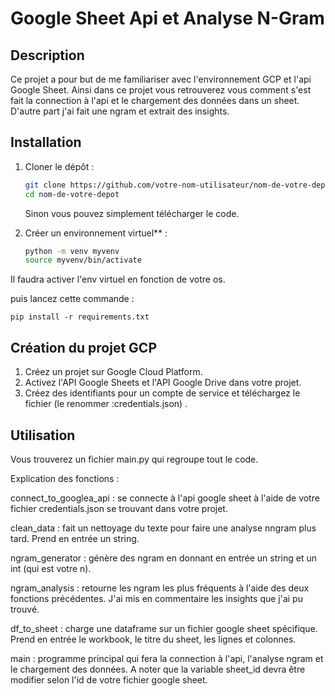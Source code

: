 # Google Sheet Api et Analyse N-Gram

## Description

Ce projet a pour but de me familiariser avec l'environnement GCP et l'api Google Sheet. Ainsi dans ce projet vous retrouverez
vous comment s'est fait la connection à l'api et le chargement des données dans un sheet. D'autre part j'ai fait une ngram et extrait des insights. 


## Installation

1. Cloner le dépôt :
   ```bash
   git clone https://github.com/votre-nom-utilisateur/nom-de-votre-depot.git
   cd nom-de-votre-depot
   ```
   Sinon vous pouvez simplement télécharger le code.


2. Créer un environnement virtuel** :
   ```bash
   python -m venv myvenv
   source myvenv/bin/activate  

Il faudra activer l'env virtuel en fonction de votre os.

  puis lancez cette commande : 
    
    pip install -r requirements.txt


## Création du projet GCP

1. Créez un projet sur Google Cloud Platform.
2. Activez l'API Google Sheets et l'API Google Drive dans votre projet.
3. Créez des identifiants pour un compte de service et téléchargez le fichier (le renommer :credentials.json) .


## Utilisation 


Vous trouverez un fichier main.py qui regroupe tout le code.

Explication des fonctions : 
 
connect_to_googlea_api : se connecte à l'api google sheet à l'aide de votre fichier credentials.json se trouvant dans votre projet.

clean_data : fait un nettoyage du texte pour faire une analyse nngram plus tard. Prend en entrée un string.

ngram_generator : génère des ngram en donnant en entrée un string et un int (qui est votre n).

ngram_analysis : retourne les ngram les plus fréquents à l'aide des deux fonctions précédentes. J'ai mis en commentaire les insights que j'ai pu trouvé.

df_to_sheet : charge une dataframe sur un fichier google sheet spécifique. Prend en entrée le workbook, le titre du sheet, les lignes et colonnes.

main : programme principal qui fera la connection à l'api, l'analyse ngram et le chargement des données. A noter que la variable sheet_id devra être modifier selon l'id de votre fichier google sheet.
   
